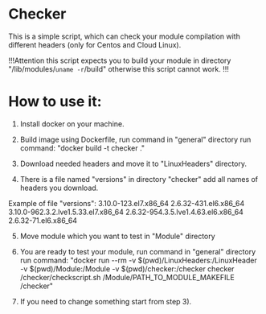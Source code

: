 # Checker
This is a simple script, which can check your module compilation with different headers (only for Centos and Cloud Linux).

!!!Attention this script expects you to build your module in directory "/lib/modules/`uname -r`/build" otherwise this script cannot work. !!!


# How to use it:
1) Install docker on your machine.
2) Build image using Dockerfile, run command in "general" directory
run command: "docker build -t checker ."

3) Download needed headers and move it to "LinuxHeaders" directory.
4) There is a file named "versions" in directory "checker" add all names of headers you download.

Example of file "versions":
3.10.0-123.el7.x86_64
2.6.32-431.el6.x86_64
3.10.0-962.3.2.lve1.5.33.el7.x86_64
2.6.32-954.3.5.lve1.4.63.el6.x86_64
2.6.32-71.el6.x86_64

5) Move module which you want to test in "Module" directory


6) You are ready to test your module, run command in "general" directory
run command: "docker run --rm -v $(pwd)/LinuxHeaders:/LinuxHeader -v $(pwd)/Module:/Module -v $(pwd)/checker:/checker checker /checker/checkscript.sh /Module/PATH_TO_MODULE_MAKEFILE /checker" 

7) If you need to change something start from step 3).
